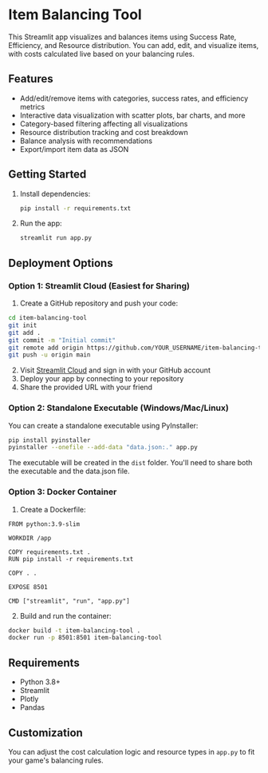 # Item Balancing Tool

This Streamlit app visualizes and balances items using Success Rate, Efficiency, and Resource distribution. You can add, edit, and visualize items, with costs calculated live based on your balancing rules.

## Features
- Add/edit/remove items with categories, success rates, and efficiency metrics
- Interactive data visualization with scatter plots, bar charts, and more
- Category-based filtering affecting all visualizations
- Resource distribution tracking and cost breakdown
- Balance analysis with recommendations
- Export/import item data as JSON

## Getting Started
1. Install dependencies:
   ```bash
   pip install -r requirements.txt
   ```
2. Run the app:
   ```bash
   streamlit run app.py
   ```

## Deployment Options

### Option 1: Streamlit Cloud (Easiest for Sharing)

1. Create a GitHub repository and push your code:

```bash
cd item-balancing-tool
git init
git add .
git commit -m "Initial commit"
git remote add origin https://github.com/YOUR_USERNAME/item-balancing-tool.git
git push -u origin main
```

2. Visit [Streamlit Cloud](https://share.streamlit.io/) and sign in with your GitHub account
3. Deploy your app by connecting to your repository
4. Share the provided URL with your friend

### Option 2: Standalone Executable (Windows/Mac/Linux)

You can create a standalone executable using PyInstaller:

```bash
pip install pyinstaller
pyinstaller --onefile --add-data "data.json:." app.py
```

The executable will be created in the `dist` folder. You'll need to share both the executable and the data.json file.

### Option 3: Docker Container

1. Create a Dockerfile:

```
FROM python:3.9-slim

WORKDIR /app

COPY requirements.txt .
RUN pip install -r requirements.txt

COPY . .

EXPOSE 8501

CMD ["streamlit", "run", "app.py"]
```

2. Build and run the container:

```bash
docker build -t item-balancing-tool .
docker run -p 8501:8501 item-balancing-tool
```

## Requirements
- Python 3.8+
- Streamlit
- Plotly
- Pandas

## Customization
You can adjust the cost calculation logic and resource types in `app.py` to fit your game's balancing rules.
